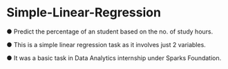 # Simple-Linear-Regression
● Predict the percentage of an student based on the no. of study hours. 

● This is a simple linear  regression task as it involves just 2 variables.

● It was a basic task in Data Analytics internship under Sparks Foundation.
